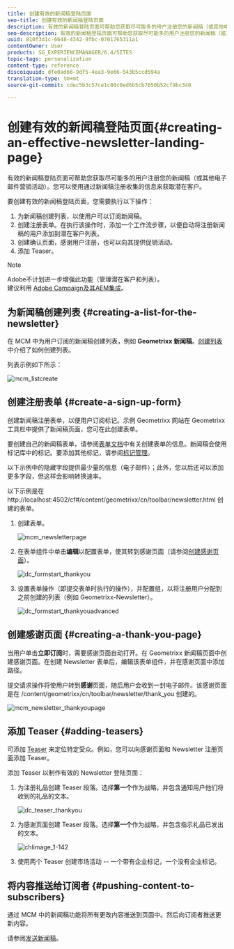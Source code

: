 ```yaml
---
title: 创建有效的新闻稿登陆页面
seo-title: 创建有效的新闻稿登陆页面
description: 有效的新闻稿登陆页面可帮助您获取尽可能多的用户注册您的新闻稿（或其他电子邮件营销活动）。您可以使用通过新闻稿注册收集的信息来获取潜在客户。
seo-description: 有效的新闻稿登陆页面可帮助您获取尽可能多的用户注册您的新闻稿（或其他电子邮件营销活动）。您可以使用通过新闻稿注册收集的信息来获取潜在客户。
uuid: 810f3d1c-6648-4342-9fbc-0701765311a1
contentOwner: User
products: SG_EXPERIENCEMANAGER/6.4/SITES
topic-tags: personalization
content-type: reference
discoiquuid: dfe0ad66-9df5-4ea3-9e66-543b5ccd594a
translation-type: tm+mt
source-git-commit: cdec5b3c57ce1c80c0ed6b5cb7650b52cf9bc340

---
```



# 创建有效的新闻稿登陆页面{#creating-an-effective-newsletter-landing-page}

有效的新闻稿登陆页面可帮助您获取尽可能多的用户注册您的新闻稿（或其他电子邮件营销活动）。您可以使用通过新闻稿注册收集的信息来获取潜在客户。

要创建有效的新闻稿登陆页面，您需要执行以下操作：

1. 为新闻稿创建列表，以使用户可以订阅新闻稿。
1. 创建注册表单。在执行该操作时，添加一个工作流步骤，以便自动将注册新闻稿的用户添加到潜在客户列表。
1. 创建确认页面，感谢用户注册，也可以向其提供促销活动。
1. 添加 Teaser。

>[!NOTE]
>
>Adobe不计划进一步增强此功能（管理潜在客户和列表）。\
>建议利用 [Adobe Campaign及其AEM集成](/help/sites-administering/campaign.md)。

## 为新闻稿创建列表 {#creating-a-list-for-the-newsletter}

在 MCM 中为用户订阅的新闻稿创建列表，例如 **Geometrixx 新闻稿**。[创建列表](/help/sites-classic-ui-authoring/classic-personalization-campaigns.md#creatingnewlists)中介绍了如何创建列表。

列表示例如下所示：

![mcm_listcreate](assets/mcm_listcreate.png)

## 创建注册表单 {#create-a-sign-up-form}

创建新闻稿注册表单，以便用户订阅标记。示例 Geometrixx 网站在 Geometrixx 工具栏中提供了新闻稿页面，您可在此创建表单。

要创建自己的新闻稿表单，请参阅[表单文档](/help/sites-authoring/default-components.md#form)中有关创建表单的信息。新闻稿会使用标记库中的标记。要添加其他标记，请参阅[标记管理](/help/sites-authoring/tags.md#tagadministration)。

以下示例中的隐藏字段提供最少量的信息（电子邮件）；此外，您以后还可以添加更多字段，但这样会影响转换速率。

以下示例是在 http://localhost:4502/cf#/content/geometrixx/cn/toolbar/newsletter.html 创建的表单。

1. 创建表单。

   ![mcm_newsletterpage](assets/mcm_newsletterpage.png)

1. 在表单组件中单击&#x200B;**编辑**&#x200B;以配置表单，使其转到感谢页面（请参阅[创建感谢页面](#creating-a-thank-you-page)）。

   ![dc_formstart_thankyou](assets/dc_formstart_thankyou.png)

1. 设置表单操作（即提交表单时执行的操作），并配置组，以将注册用户分配到之前创建的列表（例如 Geometrixx-Newsletter）。

   ![dc_formstart_thankyouadvanced](assets/dc_formstart_thankyouadvanced.png)

## 创建感谢页面 {#creating-a-thank-you-page}

当用户单击&#x200B;**立即订阅**&#x200B;时，需要感谢页面自动打开。在 Geometrixx 新闻稿页面中创建感谢页面。在创建 Newsletter 表单后，编辑该表单组件，并在感谢页面中添加路径。

提交请求操作将使用户转到&#x200B;**感谢**&#x200B;页面，随后用户会收到一封电子邮件。该感谢页面是在 /content/geometrixx/cn/toolbar/newsletter/thank_you 创建的。

![mcm_newsletter_thankyoupage](assets/mcm_newsletter_thankyoupage.png)

## 添加 Teaser {#adding-teasers}

可添加 [Teaser](/help/sites-classic-ui-authoring/classic-personalization-campaigns.md#teasers) 来定位特定受众。例如，您可以向感谢页面和 Newsletter 注册页面添加 Teaser。

添加 Teaser 以制作有效的 Newsletter 登陆页面：

1. 为注册礼品创建 Teaser 段落。选择&#x200B;**第一个**&#x200B;作为战略，并包含通知用户他们将收到的礼品的文本。

   ![dc_teaser_thankyou](assets/dc_teaser_thankyou.png)

1. 为感谢页面创建 Teaser 段落。选择&#x200B;**第一个**&#x200B;作为战略，并包含指示礼品已发出的文本。

   ![chlimage_1-142](assets/chlimage_1-142.png)

1. 使用两个 Teaser 创建市场活动 -- 一个带有企业标记，一个没有企业标记。

## 将内容推送给订阅者 {#pushing-content-to-subscribers}

通过 MCM 中的新闻稿功能将所有更改内容推送到页面中。然后向订阅者推送更新内容。

请参阅[发送新闻稿](/help/sites-classic-ui-authoring/classic-personalization-campaigns.md#newsletters)。
